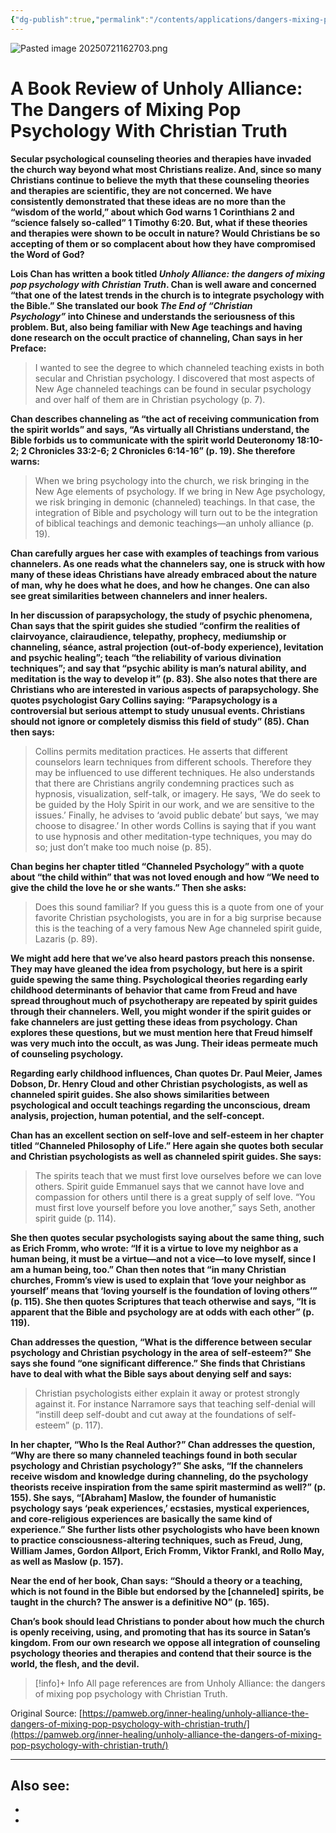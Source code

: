 ```yaml
---
{"dg-publish":true,"permalink":"/contents/applications/dangers-mixing-pop-psychology/","noteIcon":"","created":"2025-07-21T16:25:14.403+08:00"}
---
```


![Pasted image 20250721162703.png](/img/user/Attachments/Pasted%20image%2020250721162703.png)
# A Book Review of Unholy Alliance: The Dangers of Mixing Pop Psychology With Christian Truth

**Secular psychological counseling theories and therapies have invaded the church way beyond what most Christians realize. And, since so many Christians continue to believe the myth that these counseling theories and therapies are scientific, they are not concerned. We have consistently demonstrated that these ideas are no more than the “wisdom of the world,” about which God warns 1 Corinthians 2 and “science falsely so-called” 1 Timothy 6:20. But, what if these theories and therapies were shown to be occult in nature? Would Christians be so accepting of them or so complacent about how they have compromised the Word of God?**

**Lois Chan has written a book titled _Unholy Alliance: the dangers of mixing pop psychology with Christian Truth_. Chan is well aware and concerned “that one of the latest trends in the church is to integrate psychology with the Bible.” She translated our book _The End of “Christian Psychology”_ into Chinese and understands the seriousness of this problem. But, also being familiar with New Age teachings and having done research on the occult practice of channeling, Chan says in her Preface:**

> I wanted to see the degree to which channeled teaching exists in both secular and Christian psychology. I discovered that most aspects of New Age channeled teachings can be found in secular psychology and over half of them are in Christian psychology (p. 7).

**Chan describes channeling as “the act of receiving communication from the spirit worlds” and says, “As virtually all Christians understand, the Bible forbids us to communicate with the spirit world Deuteronomy 18:10-2; 2 Chronicles 33:2-6; 2 Chronicles 6:14-16” (p. 19). She therefore warns:**

> When we bring psychology into the church, we risk bringing in the New Age elements of psychology. If we bring in New Age psychology, we risk bringing in demonic (channeled) teachings. In that case, the integration of Bible and psychology will turn out to be the integration of biblical teachings and demonic teachings—an unholy alliance (p. 19).

**Chan carefully argues her case with examples of teachings from various channelers. As one reads what the channelers say, one is struck with how many of these ideas Christians have already embraced about the nature of man, why he does what he does, and how he changes. One can also see great similarities between channelers and inner healers.**

**In her discussion of parapsychology, the study of psychic phenomena, Chan says that the spirit guides she studied “confirm the realities of clairvoyance, clairaudience, telepathy, prophecy, mediumship or channeling, séance, astral projection (out-of-body experience), levitation and psychic healing”; teach “the reliability of various divination techniques”; and say that “psychic ability is man’s natural ability, and meditation is the way to develop it” (p. 83). She also notes that there are Christians who are interested in various aspects of parapsychology. She quotes psychologist Gary Collins saying: “Parapsychology is a controversial but serious attempt to study unusual events. Christians should not ignore or completely dismiss this field of study” (85). Chan then says:**

> Collins permits meditation practices. He asserts that different counselors learn techniques from different schools. Therefore they may be influenced to use different techniques. He also understands that there are Christians angrily condemning practices such as hypnosis, visualization, self-talk, or imagery. He says, ‘We do seek to be guided by the Holy Spirit in our work, and we are sensitive to the issues.’ Finally, he advises to ‘avoid public debate’ but says, ‘we may choose to disagree.’ In other words Collins is saying that if you want to use hypnosis and other meditation-type techniques, you may do so; just don’t make too much noise (p. 85).

**Chan begins her chapter titled “Channeled Psychology” with a quote about “the child within” that was not loved enough and how “We need to give the child the love he or she wants.” Then she asks:**

> Does this sound familiar? If you guess this is a quote from one of your favorite Christian psychologists, you are in for a big surprise because this is the teaching of a very famous New Age channeled spirit guide, Lazaris (p. 89).

**We might add here that we’ve also heard pastors preach this nonsense. They may have gleaned the idea from psychology, but here is a spirit guide spewing the same thing. Psychological theories regarding early childhood determinants of behavior that came from Freud and have spread throughout much of psychotherapy are repeated by spirit guides through their channelers. Well, you might wonder if the spirit guides or fake channelers are just getting these ideas from psychology. Chan explores these questions, but we must mention here that Freud himself was very much into the occult, as was Jung. Their ideas permeate much of counseling psychology.**

**Regarding early childhood influences, Chan quotes Dr. Paul Meier, James Dobson, Dr. Henry Cloud and other Christian psychologists, as well as channeled spirit guides. She also shows similarities between psychological and occult teachings regarding the unconscious, dream analysis, projection, human potential, and the self-concept.**

**Chan has an excellent section on self-love and self-esteem in her chapter titled “Channeled Philosophy of Life.” Here again she quotes both secular and Christian psychologists as well as channeled spirit guides. She says:**

> The spirits teach that we must first love ourselves before we can love others. Spirit guide Emmanuel says that we cannot have love and compassion for others until there is a great supply of self love. “You must first love yourself before you love another,” says Seth, another spirit guide (p. 114).

**She then quotes secular psychologists saying about the same thing, such as Erich Fromm, who wrote: “If it is a virtue to love my neighbor as a human being, it must be a virtue—and not a vice—to love myself, since I am a human being, too.” Chan then notes that “in many Christian churches, Fromm’s view is used to explain that ‘love your neighbor as yourself’ means that ‘loving yourself is the foundation of loving others’” (p. 115). She then quotes Scriptures that teach otherwise and says, “It is apparent that the Bible and psychology are at odds with each other” (p. 119).**

**Chan addresses the question, “What is the difference between secular psychology and Christian psychology in the area of self-esteem?” She says she found “one significant difference.” She finds that Christians have to deal with what the Bible says about denying self and says:**

> Christian psychologists either explain it away or protest strongly against it. For instance Narramore says that teaching self-denial will “instill deep self-doubt and cut away at the foundations of self-esteem” (p. 117).

**In her chapter, “Who Is the Real Author?” Chan addresses the question, “Why are there so many channeled teachings found in both secular psychology and Christian psychology?” She asks, “If the channelers receive wisdom and knowledge during channeling, do the psychology theorists receive inspiration from the same spirit mastermind as well?” (p. 155). She says, “[Abraham] Maslow, the founder of humanistic psychology says ‘peak experiences,’ ecstasies, mystical experiences, and core-religious experiences are basically the same kind of experience.” She further lists other psychologists who have been known to practice consciousness-altering techniques, such as Freud, Jung, William James, Gordon Allport, Erich Fromm, Viktor Frankl, and Rollo May, as well as Maslow (p. 157).**

**Near the end of her book, Chan says: “Should a theory or a teaching, which is not found in the Bible but endorsed by the [channeled] spirits, be taught in the church? The answer is a definitive NO” (p. 165).**

**Chan’s book should lead Christians to ponder about how much the church is openly receiving, using, and promoting that has its source in Satan’s kingdom. From our own research we oppose all integration of counseling psychology theories and therapies and contend that their source is the world, the flesh, and the devil.**

> [!info]+ Info
> All page references are from Unholy Alliance: the dangers of mixing pop psychology with Christian Truth.


Original Source: [https://pamweb.org/inner-healing/unholy-alliance-the-dangers-of-mixing-pop-psychology-with-christian-truth/](https://pamweb.org/inner-healing/unholy-alliance-the-dangers-of-mixing-pop-psychology-with-christian-truth/)

<script> var refTagger = { settings: { bibleVersion: 'KJV', tooltipStyle: 'dark' } }; (function(d, t) { var n=d.querySelector('[nonce]'); refTagger.settings.nonce = n && (n.nonce||n.getAttribute('nonce')); var g = d.createElement(t), s = d.getElementsByTagName(t)[0]; g.src = 'https://api.reftagger.com/v2/RefTagger.js'; g.nonce = refTagger.settings.nonce; s.parentNode.insertBefore(g, s); }(document, 'script')); </script>

---
Also see:
- 
- 
- 